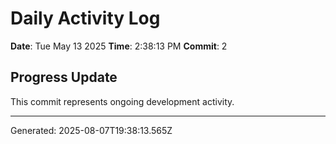 # Daily Activity Log

**Date**: Tue May 13 2025
**Time**: 2:38:13 PM
**Commit**: 2

## Progress Update

This commit represents ongoing development activity.

---
Generated: 2025-08-07T19:38:13.565Z
